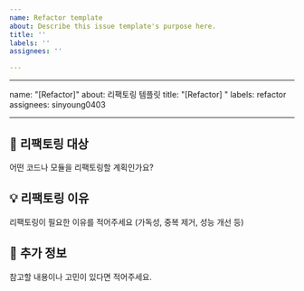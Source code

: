 ```yaml
---
name: Refactor template
about: Describe this issue template's purpose here.
title: ''
labels: ''
assignees: ''

---
```


---
name: "[Refactor]"
about: 리팩토링 템플릿
title: "[Refactor] "
labels: refactor
assignees: sinyoung0403

---

<!---
name: 🔧 리팩토링
about: 기존 코드 개선이 필요한 부분을 기록합니다.
title: "[REFACTOR] "
labels: refactor
assignees: ''

--->

## 🔨 리팩토링 대상
어떤 코드나 모듈을 리팩토링할 계획인가요?

## 💡 리팩토링 이유
리팩토링이 필요한 이유를 적어주세요 (가독성, 중복 제거, 성능 개선 등)

## 📝 추가 정보
참고할 내용이나 고민이 있다면 적어주세요.
